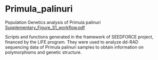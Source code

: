# Primula_palinuri
Population Genetics analysis of Primula palinuri
[Supplementary_Figure_S1_workflow.pdf](https://github.com/user-attachments/files/17560519/Supplementary_Figure_S1_workflow.pdf)





Scripts and functions generated in the framework of SEEDFORCE project, financed by the LIFE program. They were used to analyze dd-RAD sequencing data of Primula palinuri samples to obtain information on polymorphisms and genetic structure. 
